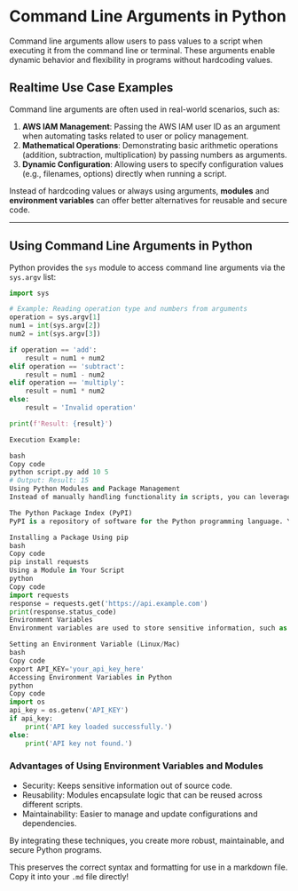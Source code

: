 # Command Line Arguments in Python

Command line arguments allow users to pass values to a script when executing it from the command line or terminal. These arguments enable dynamic behavior and flexibility in programs without hardcoding values.

## Realtime Use Case Examples

Command line arguments are often used in real-world scenarios, such as:

1. **AWS IAM Management**: Passing the AWS IAM user ID as an argument when automating tasks related to user or policy management.
2. **Mathematical Operations**: Demonstrating basic arithmetic operations (addition, subtraction, multiplication) by passing numbers as arguments.
3. **Dynamic Configuration**: Allowing users to specify configuration values (e.g., filenames, options) directly when running a script.

Instead of hardcoding values or always using arguments, **modules** and **environment variables** can offer better alternatives for reusable and secure code.

---

## Using Command Line Arguments in Python

Python provides the `sys` module to access command line arguments via the `sys.argv` list:

```python
import sys

# Example: Reading operation type and numbers from arguments
operation = sys.argv[1]
num1 = int(sys.argv[2])
num2 = int(sys.argv[3])

if operation == 'add':
    result = num1 + num2
elif operation == 'subtract':
    result = num1 - num2
elif operation == 'multiply':
    result = num1 * num2
else:
    result = 'Invalid operation'

print(f'Result: {result}')

Execution Example:

bash
Copy code
python script.py add 10 5
# Output: Result: 15
Using Python Modules and Package Management
Instead of manually handling functionality in scripts, you can leverage Python’s extensive library of modules.

The Python Package Index (PyPI)
PyPI is a repository of software for the Python programming language. You can find, install, and publish packages using pip (Python’s package installer).

Installing a Package Using pip
bash
Copy code
pip install requests
Using a Module in Your Script
python
Copy code
import requests
response = requests.get('https://api.example.com')
print(response.status_code)
Environment Variables
Environment variables are used to store sensitive information, such as API tokens, passwords, and database URLs. This prevents exposing sensitive data in your code.

Setting an Environment Variable (Linux/Mac)
bash
Copy code
export API_KEY='your_api_key_here'
Accessing Environment Variables in Python
python
Copy code
import os
api_key = os.getenv('API_KEY')
if api_key:
    print('API key loaded successfully.')
else:
    print('API key not found.')
```

### Advantages of Using Environment Variables and Modules
- Security: Keeps sensitive information out of source code.
- Reusability: Modules encapsulate logic that can be reused across different scripts.
- Maintainability: Easier to manage and update configurations and dependencies.

By integrating these techniques, you create more robust, maintainable, and secure Python programs.

This preserves the correct syntax and formatting for use in a markdown file. Copy it into your `.md` file directly!





